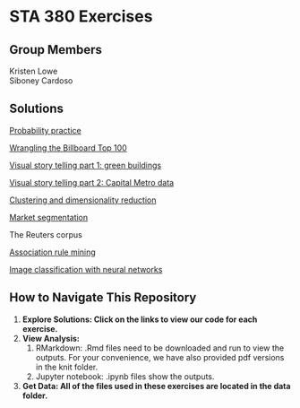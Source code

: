 # STA 380 Exercises

## Group Members
Kristen Lowe  
Siboney Cardoso

## Solutions

[Probability practice](https://github.com/kristenlowe/sta380_exercises/blob/main/probability_practice.Rmd)

[Wrangling the Billboard Top 100](https://github.com/kristenlowe/sta380_exercises/blob/main/wrangling_billboard_top_100.Rmd)

[Visual story telling part 1: green buildings](https://github.com/kristenlowe/sta380_exercises/blob/main/green_buildings.Rmd)

[Visual story telling part 2: Capital Metro data](https://github.com/kristenlowe/sta380_exercises/blob/main/capital_metro.Rmd)

[Clustering and dimensionality reduction](https://github.com/kristenlowe/sta380_exercises/blob/main/clustering_dimensionality_reduction.Rmd)

[Market segmentation](https://github.com/kristenlowe/sta380_exercises/blob/main/market_segmentation.Rmd)

The Reuters corpus

[Association rule mining](https://github.com/kristenlowe/sta380_exercises/blob/main/association_rule_mining.Rmd)

[Image classification with neural networks](https://github.com/kristenlowe/sta380_exercises/blob/main/image_classification_neural_nets.ipynb)

## How to Navigate This Repository
1. **Explore Solutions: Click on the links to view our code for each exercise.**
2. **View Analysis:**
   1. RMarkdown: .Rmd files need to be downloaded and run to view the outputs. For your convenience, we have also provided pdf versions in the knit folder.
   2. Jupyter notebook: .ipynb files show the outputs.
3. **Get Data: All of the files used in these exercises are located in the data folder.**
